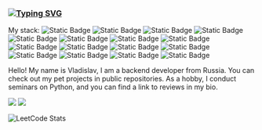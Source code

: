 ### [![Typing SVG](https://readme-typing-svg.herokuapp.com?color=%2336BCF7&lines=Python+developer)](https://git.io/typing-svg)

My stack: ![Static Badge](https://img.shields.io/badge/Python-brightgreen?style=plastic&color=%23011e85) ![Static Badge](https://img.shields.io/badge/FastAPI-brightgreen?style=plastic&color=%2300ff77) ![Static Badge](https://img.shields.io/badge/Django-brightgreen?style=plastic&color=%2301853f) ![Static Badge](https://img.shields.io/badge/Flask-brightgreen?style=plastic&color=%235678f5) ![Static Badge](https://img.shields.io/badge/Django%20REST%20framework-brightgreen?style=plastic&color=%23eb2a37) ![Static Badge](https://img.shields.io/badge/PostgreSQL-brightgreen?style=plastic&color=%237f99f5) ![Static Badge](https://img.shields.io/badge/MongoDB-brightgreen?style=plastic&color=%2303fc5e) ![Static Badge](https://img.shields.io/badge/GIT-brightgreen?style=plastic&color=%23ff2643) ![Static Badge](https://img.shields.io/badge/Docker-brightgreen?style=plastic&color=%234326ff) ![Static Badge](https://img.shields.io/badge/docker--compose-brightgreen?style=plastic&color=%234326ff) ![Static Badge](https://img.shields.io/badge/RabbitMQ-brightgreen?style=plastic&color=%23f59611) ![Static Badge](https://img.shields.io/badge/asyncio-brightgreen?style=plastic&color=%2341a0f2) ![Static Badge](https://img.shields.io/badge/aiohttp-brightgreen?style=plastic&color=%230284f5) ![Static Badge](https://img.shields.io/badge/HTML-brightgreen?style=plastic&color=%23f73a00) ![Static Badge](https://img.shields.io/badge/CSS-brightgreen?style=plastic&color=%230400f7) ![Static Badge](https://img.shields.io/badge/celery-brightgreen?style=plastic&color=%2300f757)

Hello! My name is Vladislav, I am a backend developer from Russia. You can check out my pet projects in public repositories. As a hobby, I conduct seminars on Python, and you can find a link to reviews in my bio.

![](http://github-profile-summary-cards.vercel.app/api/cards/profile-details?username=keyayeten&theme=cobalt) ![](http://github-profile-summary-cards.vercel.app/api/cards/most-commit-language?username=keyayeten&theme=cobalt)

![LeetCode Stats](https://leetcard.jacoblin.cool/keyayeten?theme=dark&font=Fraunces&ext=activity)
